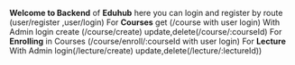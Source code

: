**Welcome to Backend** of **Eduhub** here you can login and register by route (user/register ,user/login)
For **Courses**  get (/course with user login) With Admin login create (/course/create) update,delete(/course/:courseId)
For **Enrolling** in Courses (/course/enroll/:courseId with user login)
For **Lecture** With Admin login(/lecture/create) update,delete(/lecture/:lectureId))

